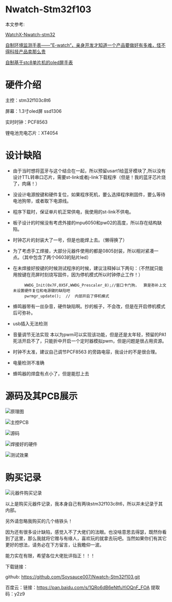 # Nwatch-Stm32f103

本文参考:

[WatchX-Nwatch-stm32](https://github.com/Soysauce007/WatchX-Nwatch-stm32)

[自制环境监测手表——”E-watch“，亲身开发才知道一个产品要做好有多难，怪不得科技产品卖那么贵](https:www.bilibili.com/video/BV1XJ411M7yT/?spm_id_from=333.788.videocard.0)

[自制基于stc8单片机的oled屏手表](https:www.bilibili.com/video/BV1eE411j76K/?spm_id_from=333.788.videocard.0)

# 硬件介绍

主控：stm32f103c8t6

屏幕：1.3寸oled屏 ssd1306

实时时钟：PCF8563 

锂电池充电芯片：XT4054 



# 设计缺陷

- 由于当时想将蓝牙与这个结合在一起，所以预留usart1给蓝牙模块了,所以没有设计TTL转串口芯片，需要st-link或者j-link下载程序（但是！我的蓝牙芯片烧了，肉痛！）

- 没设计电源按键和硬件复位，如果程序死机，要么选择程序刷固件，要么等待电池狗带，或者取下电源线。

- 程序下载时，保证单片机正常供电，我使用的st-link不供电。

- 板子设计的时候没有考虑外接的mpu6050和pw02的高度，所以存在结构缺陷。

- 时钟芯片的封装大了一号，但是也能焊上去。（懒得换了）

- 为了考虑手工焊接，大部分元器件使用的都是0805封装，所以相对紧凑一点。（其中包含了两个0603的贴片led）

- 在未焊接好按键的时候测试程序的时候，建议注释掉以下两句：（不然就只能用按键在亮屏时刻烧写固件，因为停机模式所以时钟停止工作！）

  ```
       WWDG_Init(0x7F,0X5F,WWDG_Prescaler_8);//窗口卡门狗，  算是弥补上文未设置硬件复位和电源键的缺陷吧     
       pwrmgr_update();  //  内部开启了停机模式
  ```

  

- 蜂鸣器带有一丝杂音，硬件缺陷啊。抄的板子，不会改，但是在开启停机模式后可弥补。

- usb插入无法检测

- 音量调节无法实现 本以为pwm可以实现该功能，但是还是太年轻，预留的PA1死活开启不了，只能折中开启一个定时器模拟pwm，但是问题是很占用资源。

- 时钟不太准，建议自己调节PCF8563 的旁路电容，我设计的不是很合理。

- 电量检测不准确

- 蜂鸣器的焊盘有点小了，但是能怼上去

# 源码及其PCB展示

![原理图](https://upload-images.jianshu.io/upload_images/7994561-1402356f23bdb024.png?imageMogr2/auto-orient/strip|imageView2/2/w/1194/format/webp)



![主控PCB](https://upload-images.jianshu.io/upload_images/7994561-955556b7e0086f82.png?imageMogr2/auto-orient/strip|imageView2/2/w/989/format/webp)

![源码](https://upload-images.jianshu.io/upload_images/7994561-cccff528bd0663fc.png?imageMogr2/auto-orient/strip|imageView2/2/w/1200/format/webp)

![焊接好的硬件](https://upload-images.jianshu.io/upload_images/7994561-2ca558370dc05215.jpg?imageMogr2/auto-orient/strip|imageView2/2/w/1200/format/webp)

![测试效果](https://upload-images.jianshu.io/upload_images/7994561-c03f7c26aca4a77d.jpg?imageMogr2/auto-orient/strip|imageView2/2/w/1200/format/webp)



# 购买记录

![元器件购买记录](https://upload-images.jianshu.io/upload_images/7994561-7daabe04a1ad2dca.jpg?imageMogr2/auto-orient/strip|imageView2/2/w/1080)

以上是购买元器件记录，我本身自己有两块stm32f103c8t6，所以并未记录于其内部。

另外请忽略我购买的几个络铁头！



因为还有很多设计缺陷，感觉入不了大佬们的法眼。也没啥意思去得瑟，既然你看到了这里，那么我就将它赠与有缘人，喜欢玩的就拿去玩吧。当然如果你们有其它更好的想法，请务必在下方留言，让我瞻仰一波。



能力实在有限，希望各位大佬批评指正！！！



下载链接：

github:   https://github.com/Soysauce007/Nwatch-Stm32f103.git

百度云：链接：https://pan.baidu.com/s/1QRo6dB6eNtfuYiOQnF_FOA 
               提取码：y2z9





